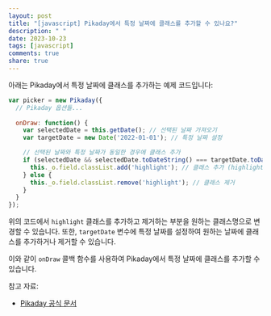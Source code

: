 ```yaml
---
layout: post
title: "[javascript] Pikaday에서 특정 날짜에 클래스를 추가할 수 있나요?"
description: " "
date: 2023-10-23
tags: [javascript]
comments: true
share: true
---
```


아래는 Pikaday에서 특정 날짜에 클래스를 추가하는 예제 코드입니다:

```javascript
var picker = new Pikaday({
  // Pikaday 옵션들...
  
  onDraw: function() {
    var selectedDate = this.getDate(); // 선택된 날짜 가져오기
    var targetDate = new Date('2022-01-01'); // 특정 날짜 설정

    // 선택된 날짜와 특정 날짜가 동일한 경우에 클래스 추가
    if (selectedDate && selectedDate.toDateString() === targetDate.toDateString()) {
      this._o.field.classList.add('highlight'); // 클래스 추가 (highlight는 스타일을 위한 CSS 클래스명)
    } else {
      this._o.field.classList.remove('highlight'); // 클래스 제거
    }
  }
});
```

위의 코드에서 `highlight` 클래스를 추가하고 제거하는 부분을 원하는 클래스명으로 변경할 수 있습니다. 또한, `targetDate` 변수에 특정 날짜를 설정하여 원하는 날짜에 클래스를 추가하거나 제거할 수 있습니다.

이와 같이 `onDraw` 콜백 함수를 사용하여 Pikaday에서 특정 날짜에 클래스를 추가할 수 있습니다.

참고 자료:
- [Pikaday 공식 문서](https://github.com/Pikaday/Pikaday#on-draw-callback)